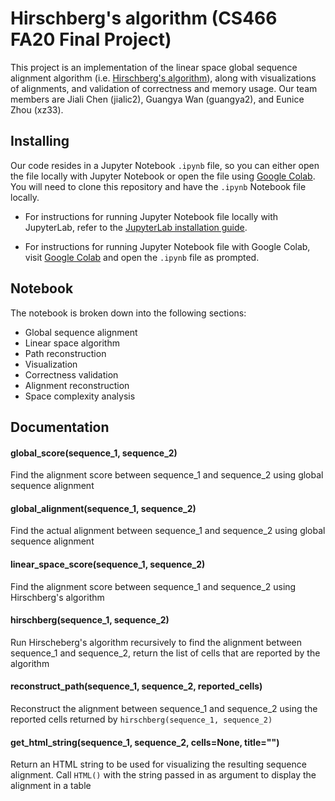 # Hirschberg's algorithm (CS466 FA20 Final Project)
This project is an implementation of the linear space global sequence alignment algorithm (i.e. [Hirschberg's algorithm](https://en.wikipedia.org/wiki/Hirschberg%27s_algorithm)), along with visualizations of alignments, and validation of correctness and memory usage. Our team members are 
Jiali Chen (jialic2), Guangya Wan (guangya2), and Eunice Zhou (xz33).

## Installing
Our code resides in a Jupyter Notebook `.ipynb` file, so you can either open the file locally with Jupyter Notebook or open the file using [Google Colab](https://colab.research.google.com/). You will need to clone this repository and have the `.ipynb` Notebook file locally.

- For instructions for running Jupyter Notebook file locally with JupyterLab, refer to the [JupyterLab installation guide](https://jupyter.org/install).

- For instructions for running Jupyter Notebook file with Google Colab, visit [Google Colab](https://colab.research.google.com/) and open the `.ipynb` file as prompted.

## Notebook

The notebook is broken down into the following sections: 

- Global sequence alignment
- Linear space algorithm
- Path reconstruction
- Visualization
- Correctness validation
- Alignment reconstruction
- Space complexity analysis

## Documentation

#### global_score(sequence_1, sequence_2)

Find the alignment score between sequence_1 and sequence_2 using global sequence alignment

#### global_alignment(sequence_1, sequence_2)

Find the actual alignment between sequence_1 and sequence_2 using global sequence alignment

#### linear_space_score(sequence_1, sequence_2)

Find the alignment score between sequence_1 and sequence_2 using Hirschberg's algorithm

#### hirschberg(sequence_1, sequence_2)

Run Hirscheberg's algorithm recursively to find the alignment between sequence_1 and sequence_2, return the list of cells that are reported by the algorithm

#### reconstruct_path(sequence_1, sequence_2, reported_cells)

Reconstruct the alignment between sequence_1 and sequence_2 using the reported cells returned by `hirschberg(sequence_1, sequence_2)`

#### get_html_string(sequence_1, sequence_2, cells=None, title="")

Return an HTML string to be used for visualizing the resulting sequence alignment. Call `HTML()` with the string passed in as argument to display the alignment in a table